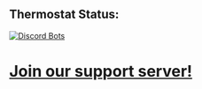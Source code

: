 ## Thermostat Status:
[![Discord Bots](https://top.gg/api/widget/700341788136833065.svg)](https://top.gg/bot/700341788136833065)

<h1><a href="https://discord.gg/FnPb4nM">Join our support server!</a></h1>
